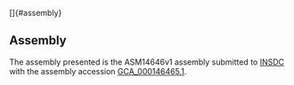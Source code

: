 []{#assembly}

Assembly
--------

The assembly presented is the ASM14646v1 assembly submitted to
[INSDC](http://www.insdc.org) with the assembly accession
[GCA\_000146465.1](http://www.ebi.ac.uk/ena/data/view/GCA_000146465.1).
